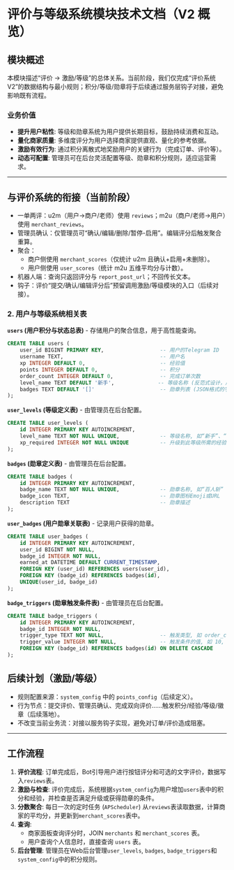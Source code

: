 # 评价与等级系统模块技术文档（V2 概览）

## 模块概述

本模块描述“评价 → 激励/等级”的总体关系。当前阶段，我们仅完成“评价系统 V2”的数据结构与最小规则；积分/等级/勋章将于后续通过服务层钩子对接，避免影响既有流程。

### 业务价值
- **提升用户粘性**: 等级和勋章系统为用户提供长期目标，鼓励持续消费和互动。
- **量化商家质量**: 多维度评分为用户选择商家提供直观、量化的参考依据。
- **激励有效行为**: 通过积分离散式地奖励用户的关键行为（完成订单、评价等）。
- **动态可配置**: 管理员可在后台灵活配置等级、勋章和积分规则，适应运营需求。

---

## 与评价系统的衔接（当前阶段）

- 一单两评：u2m（用户→商户/老师）使用 `reviews`；m2u（商户/老师→用户）使用 `merchant_reviews`。
- 管理员确认：仅管理员可“确认/编辑/删除/暂停-启用”。编辑评分后触发聚合重算。
- 聚合：
  - 商户侧使用 `merchant_scores`（仅统计 u2m 且确认+启用+未删除）。
  - 用户侧使用 `user_scores`（统计 m2u 五维平均分与计数）。
- 机器人端：查询只返回评分与 `report_post_url`；不回传长文本。
- 钩子：评价“提交/确认/编辑评分后”预留调用激励/等级模块的入口（后续对接）。

### 2. 用户与等级系统相关表

**`users` (用户积分与状态总表)** - 存储用户的聚合信息，用于高性能查询。
```sql
CREATE TABLE users (
    user_id BIGINT PRIMARY KEY,                  -- 用户的Telegram ID
    username TEXT,                               -- 用户名
    xp INTEGER DEFAULT 0,                        -- 经验值
    points INTEGER DEFAULT 0,                    -- 积分
    order_count INTEGER DEFAULT 0,               -- 完成订单次数
    level_name TEXT DEFAULT '新手',              -- 等级名称 (反范式设计，用于快速查询)
    badges TEXT DEFAULT '[]'                     -- 勋章列表 (JSON格式的字符串)
);
```

**`user_levels` (等级定义表)** - 由管理员在后台配置。
```sql
CREATE TABLE user_levels (
    id INTEGER PRIMARY KEY AUTOINCREMENT,
    level_name TEXT NOT NULL UNIQUE,             -- 等级名称, 如“新手”、“老司机”
    xp_required INTEGER NOT NULL UNIQUE          -- 升级到此等级所需的经验值
);
```

**`badges` (勋章定义表)** - 由管理员在后台配置。
```sql
CREATE TABLE badges (
    id INTEGER PRIMARY KEY AUTOINCREMENT,
    badge_name TEXT NOT NULL UNIQUE,             -- 勋章名称, 如“百人斩”
    badge_icon TEXT,                             -- 勋章图标Emoji或URL
    description TEXT                             -- 勋章描述
);
```

**`user_badges` (用户勋章关联表)** - 记录用户获得的勋章。
```sql
CREATE TABLE user_badges (
    id INTEGER PRIMARY KEY AUTOINCREMENT,
    user_id BIGINT NOT NULL,
    badge_id INTEGER NOT NULL,
    earned_at DATETIME DEFAULT CURRENT_TIMESTAMP,
    FOREIGN KEY (user_id) REFERENCES users(user_id),
    FOREIGN KEY (badge_id) REFERENCES badges(id),
    UNIQUE(user_id, badge_id)
);
```

**`badge_triggers` (勋章触发条件表)** - 由管理员在后台配置。
```sql
CREATE TABLE badge_triggers (
    id INTEGER PRIMARY KEY AUTOINCREMENT,
    badge_id INTEGER NOT NULL,
    trigger_type TEXT NOT NULL,                  -- 触发类型, 如 order_count, perfect_reviews, total_points
    trigger_value INTEGER NOT NULL,              -- 触发条件的值, 如 10, 5000
    FOREIGN KEY (badge_id) REFERENCES badges(id) ON DELETE CASCADE
);
```

## 后续计划（激励/等级）
- 规则配置来源：`system_config` 中的 `points_config`（后续定义）。
- 行为节点：提交评价、管理员确认、完成双向评价……触发积分/经验/等级/徽章（后续落地）。
- 不改变当前业务流：对接以服务钩子实现，避免对订单/评价造成阻塞。

---

## 工作流程

1.  **评价流程**: 订单完成后，Bot引导用户进行按钮评分和可选的文字评价，数据写入`reviews`表。
2.  **激励与检查**: 评价完成后，系统根据`system_config`为用户增加`users`表中的积分和经验，并检查是否满足升级或获得勋章的条件。
3.  **分数聚合**: 每日一次的定时任务 (`APScheduler`) 从`reviews`表读取数据，计算商家的平均分，并更新到`merchant_scores`表中。
4.  **查询**: 
    - 商家面板查询评分时，JOIN `merchants` 和 `merchant_scores` 表。
    - 用户查询个人信息时，直接查询 `users` 表。
5.  **后台管理**: 管理员在Web后台管理`user_levels`, `badges`, `badge_triggers`和`system_config`中的积分规则。
